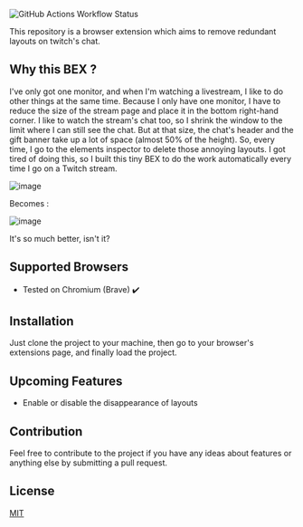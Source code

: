 ![GitHub Actions Workflow Status](https://img.shields.io/github/actions/workflow/status/patacoing/twitch-removal-headers-bex/ci.yml)


This repository is a browser extension which aims to remove redundant layouts on twitch's chat.

## Why this BEX ?

I've only got one monitor, and when I'm watching a livestream, I like to do other things at the same time.
Because I only have one monitor, I have to reduce the size of the stream page and place it in the bottom right-hand corner.
I like to watch the stream's chat too, so I shrink the window to the limit where I can still see the chat.
But at that size, the chat's header and the gift banner take up a lot of space (almost 50% of the height). So, every time,
I go to the elements inspector to delete those annoying layouts. I got tired of doing this, so I built this tiny BEX to do
the work automatically every time I go on a Twitch stream.

![image](https://github.com/user-attachments/assets/d722a567-459d-45ab-8556-c6eb0b79b52c)

Becomes : 

![image](https://github.com/user-attachments/assets/4337e07d-94cd-4dea-a366-8b186ffa5ae5)

It's so much better, isn't it?

## Supported Browsers

- Tested on Chromium (Brave) ✔️

## Installation

Just clone the project to your machine, then go to your browser's extensions page, and finally load the project.

## Upcoming Features

- Enable or disable the disappearance of layouts

## Contribution

Feel free to contribute to the project if you have any ideas about features or anything else by submitting a pull request.

## License

[MIT](https://choosealicense.com/licenses/mit/)

